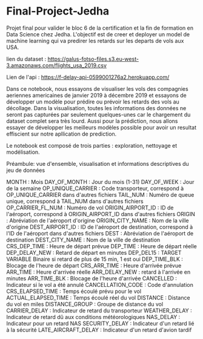 # Final-Project-Jedha

Projet final pour valider le bloc 6 de la certification et la fin de formation en Data Science chez Jedha. L'objectif est de creer et deployer un model de machine learning qui va predirer les retards sur les departs de vols aux USA.

lien du dataset : https://galus-fotso-files.s3.eu-west-3.amazonaws.com/flights_usa_2019.csv

Lien de l'api : https://f-delay-api-0599001276a2.herokuapp.com/

Dans ce notebook, nous essayons de visualiser les vols des compagnies aeriennes americaines de janvier 2019 à décembre 2019 et essayons de développer un modèle pour prédire ou prévoir les retards des vols au décollage. Dans la visualisation, toutes les informations des données ne seront pas capturées par seulement quelques-unes car le chargement du dataset complet sera très lourd. Aussi pour la prédiction, nous allons essayer de développer les meilleurs modèles possible pour avoir un resultat effiscient sur notre apllication de prediction.

Le notebook est composé de trois parties : exploration, nettoyage et modélisation.

Préambule: vue d'ensemble, visualisation et informations descriptives du jeu de données

MONTH : Mois
DAY_OF_MONTH : Jour du mois (1-31)
DAY_OF_WEEK : 		Jour de la semaine
OP_UNIQUE_CARRIER : Code transporteur, correspond à OP_UNIQUE_CARRIER dans d'autres fichiers
TAIL_NUM : Numéro de queue unique, correspond à TAIL_NUM dans d'autres fichiers
OP_CARRIER_FL_NUM : Numéro de vol
ORIGIN_AIRPORT_ID : ID de l'aéroport, correspond à ORIGIN_AIRPORT_ID dans d'autres fichiers
ORIGIN : Abréviation de l'aéroport d'origine
ORIGIN_CITY_NAME : 	Nom de la ville d'origine
DEST_AIRPORT_ID : ID de l'aéroport de destination, correspond à l'ID de l'aéroport dans d'autres fichiers
DEST : Abréviation de l'aéroport de destination
DEST_CITY_NAME : 	Nom de la ville de destination
CRS_DEP_TIME : 		Heure de départ prévue
DEP_TIME : 		Heure de départ réelle
DEP_DELAY_NEW : Retard de départ en minutes
DEP_DEL15 : TARGET VARIABLE Binaire si retard de plus de 15 min, 1 est oui
DEP_TIME_BLK : Blocage de l'heure de départ
CRS_ARR_TIME :		Heure d'arrivée prévue
ARR_TIME :		Heure d'arrivée réelle
ARR_DELAY_NEW : retard à l'arrivée en minutes
ARR_TIME_BLK : Blocage de l'heure d'arrivée
CANCELLED :		Indicateur si le vol a été annulé
CANCELLATION_CODE :	Code d'annulation
CRS_ELAPSED_TIME :	Temps écoulé prévu pour le vol
ACTUAL_ELAPSED_TIME :	Temps écoulé réel du vol
DISTANCE : Distance du vol en miles
DISTANCE_GROUP :		Groupe de distance du vol
CARRIER_DELAY : Indicateur de retard du transporteur
WEATHER_DELAY : Indicateur de retard dû aux conditions météorologiques
NAS_DELAY : Indicateur pour un retard NAS
SECURITY_DELAY : Indicateur d'un retard lié à la sécurité
LATE_AIRCRAFT_DELAY : Indicateur d'un retard d'avion tardif
